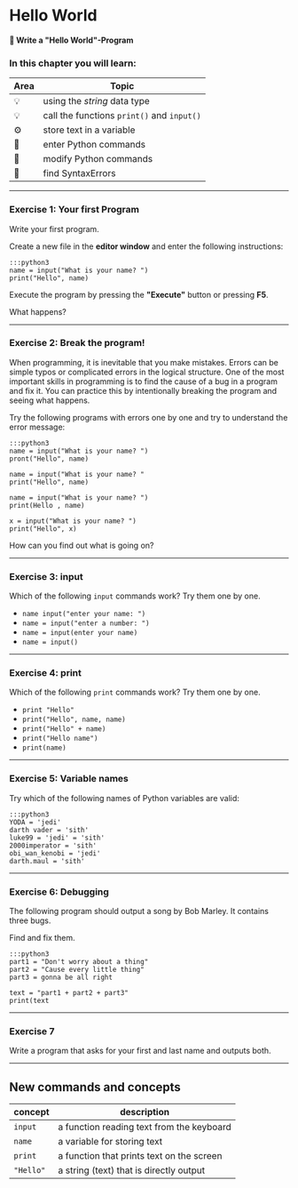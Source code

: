 
# Hello World

**🎯 Write a "Hello World"-Program**

### In this chapter you will learn:

| Area | Topic |
|---------|-------|
| 💡 | using the *string* data type |
| 💡 | call the functions `print()` and `input()` |
| ⚙ | store text in a variable |
| 🔧 | enter Python commands |
| 🔧 | modify Python commands |
| 🐞 | find SyntaxErrors |

----

### Exercise 1: Your first Program

Write your first program.

Create a new file in the **editor window** and enter the following instructions:

    :::python3
    name = input("What is your name? ")
    print("Hello", name)

Execute the program by pressing the **"Execute"** button or pressing **F5**.

What happens?

----

### Exercise 2: Break the program!

When programming, it is inevitable that you make mistakes. Errors can be simple typos or complicated errors in the logical structure. One of the most important skills in programming is to find the cause of a bug in a program and fix it. You can practice this by intentionally breaking the program and seeing what happens.

Try the following programs with errors one by one and try to understand the error message:

    :::python3
    name = input("What is your name? ")
    pront("Hello", name)

    name = input("What is your name? "
    print("Hello", name)

    name = input("What is your name? ")
    print(Hello , name)

    x = input("What is your name? ")
    print("Hello", x)

How can you find out what is going on?

----

### Exercise 3: input

Which of the following `input` commands work?
Try them one by one.

* `name input("enter your name: ")`
* `name = input("enter a number: ")`
* `name = input(enter your name)`
* `name = input()`

----

### Exercise 4: print

Which of the following `print` commands work?
Try them one by one.

* `print "Hello"`
* `print("Hello", name, name)`
* `print("Hello" + name)`
* `print("Hello name")`
* `print(name)`

----

### Exercise 5: Variable names

Try which of the following names of Python variables are valid:

    :::python3
    YODA = 'jedi'
    darth vader = 'sith'
    luke99 = 'jedi' = 'sith'
    2000imperator = 'sith'
    obi_wan_kenobi = 'jedi'
    darth.maul = 'sith'

----

### Exercise 6: Debugging

The following program should output a song by Bob Marley.
It contains three bugs.

Find and fix them.

    :::python3
    part1 = "Don't worry about a thing"
    part2 = "Cause every little thing"
    part3 = gonna be all right

    text = "part1 + part2 + part3"
    print(text

----

### Exercise 7

Write a program that asks for your first and last name and outputs both.

----

## New commands and concepts

| concept | description |
|---------|------------------|
| `input` | a function reading text from the keyboard |
| `name` | a variable for storing text |
| `print` | a function that prints text on the screen |
| `"Hello"` | a string (text) that is directly output |
